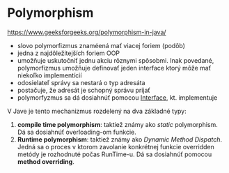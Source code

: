 # Polymorphism
https://www.geeksforgeeks.org/polymorphism-in-java/ <br>
- slovo polymorfizmus znaméená mať viacej foriem (podôb)
- jedna z najdôležitejších foriem OOP
- umožňuje uskutočniť jednu akciu rôznymi spôsobmi. Inak povedané, polymorfizmus umožňuje definovať jeden interface ktorý môže mať niekoľko implementícií
- odosielateľ správy sa nestará o typ adresáta
- postačuje, že adresát je schopný správu prijať
- polymorfyzmus sa dá dosiahnúť pomocou [Interface](https://github.com/absolutty/javaDocs/tree/master/Interface), kt. implementuje

V Jave je tento mechanizmus rozdelený na dva základné typy:
1. **compile time polymorphism**: taktiež známy ako *static* polymorphism. Dá sa dosiahnúť overloading-om
funkcie.
2. **Runtime polymorphism**: taktiež známy ako *Dynamic Method Dispatch*. Jedná sa o proces v ktorom 
zavolanie konkrétnej funkcie overridden metódy je rozhodnuté počas RunTime-u. Dá sa dosiahnúť pomocou 
**method overriding**.
